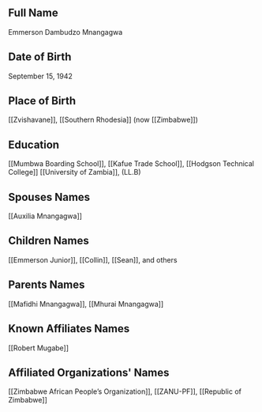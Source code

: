 ## Full Name
Emmerson Dambudzo Mnangagwa

## Date of Birth
September 15, 1942

## Place of Birth
[[Zvishavane]], [[Southern Rhodesia]] (now [[Zimbabwe]])

## Education
[[Mumbwa Boarding School]], [[Kafue Trade School]], [[Hodgson Technical College]]
[[University of Zambia]], (LL.B)

## Spouses Names
[[Auxilia Mnangagwa]]

## Children Names
[[Emmerson Junior]], [[Collin]], [[Sean]], and others

## Parents Names
[[Mafidhi Mnangagwa]], [[Mhurai Mnangagwa]]

## Known Affiliates Names
[[Robert Mugabe]]

## Affiliated Organizations' Names
[[Zimbabwe African People’s Organization]], [[ZANU-PF]], [[Republic of Zimbabwe]]
